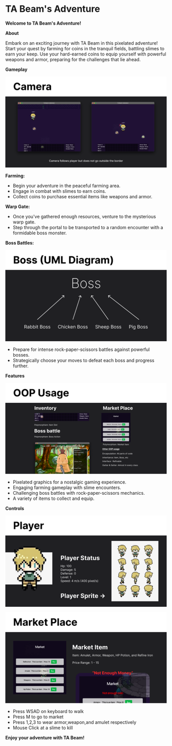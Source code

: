 # TA Beam's Adventure

**Welcome to TA Beam's Adventure!**

**About**

Embark on an exciting journey with TA Beam in this pixelated adventure! Start your quest by farming for coins in the tranquil fields, battling slimes to earn your keep. Use your hard-earned coins to equip yourself with powerful weapons and armor, preparing for the challenges that lie ahead.

**Gameplay**

![Gameplay](./public/images/Game%20Mechanic-1.png)

**Farming:**

* Begin your adventure in the peaceful farming area.
* Engage in combat with slimes to earn coins.
* Collect coins to purchase essential items like weapons and armor.

**Warp Gate:**

* Once you've gathered enough resources, venture to the mysterious warp gate.
* Step through the portal to be transported to a random encounter with a formidable boss monster.

**Boss Battles:**

![Boss Diagram](./public/images/BossDiagram.png)

* Prepare for intense rock-paper-scissors battles against powerful bosses.
* Strategically choose your moves to defeat each boss and progress further.

**Features**

![Gameplay](./public/images/GameMechanic.png)

* Pixelated graphics for a nostalgic gaming experience.
* Engaging farming gameplay with slime encounters.
* Challenging boss battles with rock-paper-scissors mechanics.
* A variety of items to collect and equip.

**Controls**

![Player](./public/images/Player.png)

![Market Place](./public/images/MarketPlace.png)

* Press WSAD on keyboard to walk
* Press M to go to market
* Press 1,2,3 to wear armor,weapon,and amulet respectively 
* Mouse Click at a slime to kill

**Enjoy your adventure with TA Beam!**
